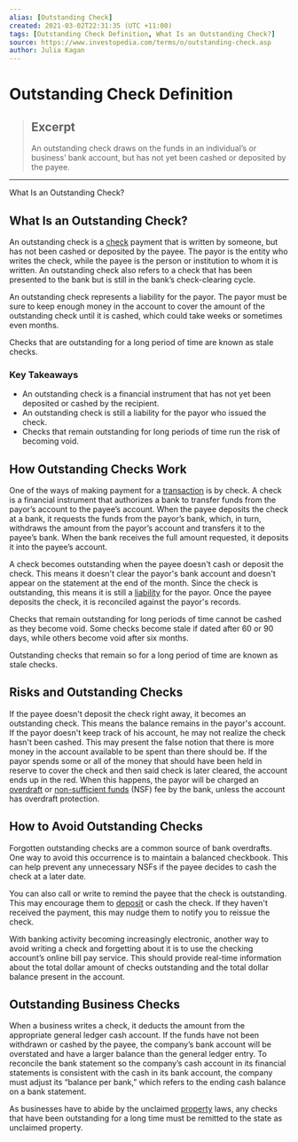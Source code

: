 ```yaml
---
alias: [Outstanding Check]
created: 2021-03-02T22:31:35 (UTC +11:00)
tags: [Outstanding Check Definition, What Is an Outstanding Check?]
source: https://www.investopedia.com/terms/o/outstanding-check.asp
author: Julia Kagan
---
```


# Outstanding Check Definition

> ## Excerpt
> An outstanding check draws on the funds in an individual’s or business’ bank account, but has not yet been cashed or deposited by the payee.

---

What Is an Outstanding Check?
## What Is an Outstanding Check?

An outstanding check is a [check](https://www.investopedia.com/terms/c/check.asp) payment that is written by someone, but has not been cashed or deposited by the payee. The payor is the entity who writes the check, while the payee is the person or institution to whom it is written. An outstanding check also refers to a check that has been presented to the bank but is still in the bank’s check-clearing cycle.

An outstanding check represents a liability for the payor. The payor must be sure to keep enough money in the account to cover the amount of the outstanding check until it is cashed, which could take weeks or sometimes even months.

Checks that are outstanding for a long period of time are known as stale checks.

### Key Takeaways

-   An outstanding check is a financial instrument that has not yet been deposited or cashed by the recipient.
-   An outstanding check is still a liability for the payor who issued the check.
-   Checks that remain outstanding for long periods of time run the risk of becoming void.

## How Outstanding Checks Work

One of the ways of making payment for a [transaction](https://www.investopedia.com/terms/t/transaction.asp) is by check. A check is a financial instrument that authorizes a bank to transfer funds from the payor’s account to the payee’s account. When the payee deposits the check at a bank, it requests the funds from the payor’s bank, which, in turn, withdraws the amount from the payor’s account and transfers it to the payee’s bank. When the bank receives the full amount requested, it deposits it into the payee’s account.

A check becomes outstanding when the payee doesn't cash or deposit the check. This means it doesn't clear the payor's bank account and doesn't appear on the statement at the end of the month. Since the check is outstanding, this means it is still a [liability](https://www.investopedia.com/terms/l/liability.asp) for the payor. Once the payee deposits the check, it is reconciled against the payor's records.

Checks that remain outstanding for long periods of time cannot be cashed as they become void. Some checks become stale if dated after 60 or 90 days, while others become void after six months.

Outstanding checks that remain so for a long period of time are known as stale checks.

## Risks and Outstanding Checks

If the payee doesn't deposit the check right away, it becomes an outstanding check. This means the balance remains in the payor's account. If the payor doesn't keep track of his account, he may not realize the check hasn't been cashed. This may present the false notion that there is more money in the account available to be spent than there should be. If the payor spends some or all of the money that should have been held in reserve to cover the check and then said check is later cleared, the account ends up in the red. When this happens, the payor will be charged an [overdraft](https://www.investopedia.com/terms/o/overdraft.asp) or [non-sufficient funds](https://www.investopedia.com/terms/n/nsf.asp) (NSF) fee by the bank, unless the account has overdraft protection.

## How to Avoid Outstanding Checks

Forgotten outstanding checks are a common source of bank overdrafts. One way to avoid this occurrence is to maintain a balanced checkbook. This can help prevent any unnecessary NSFs if the payee decides to cash the check at a later date.

You can also call or write to remind the payee that the check is outstanding. This may encourage them to [deposit](https://www.investopedia.com/terms/d/deposit.asp) or cash the check. If they haven't received the payment, this may nudge them to notify you to reissue the check.

With banking activity becoming increasingly electronic, another way to avoid writing a check and forgetting about it is to use the checking account’s online bill pay service. This should provide real-time information about the total dollar amount of checks outstanding and the total dollar balance present in the account.

## Outstanding Business Checks

When a business writes a check, it deducts the amount from the appropriate general ledger cash account. If the funds have not been withdrawn or cashed by the payee, the company’s bank account will be overstated and have a larger balance than the general ledger entry. To reconcile the bank statement so the company’s cash account in its financial statements is consistent with the cash in its bank account, the company must adjust its “balance per bank,” which refers to the ending cash balance on a bank statement.

As businesses have to abide by the unclaimed [property](https://www.investopedia.com/terms/p/property.asp) laws, any checks that have been outstanding for a long time must be remitted to the state as unclaimed property.
